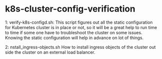 # k8s-cluster-config-verification

1: verify-k8s-configd.sh:
This script figures out all the static configuration for Kubernetes cluster is in place or not, so it will be a great help to run time
to time if some one have to troubleshoot the cluster on some issues. Knowing the static configuration will help in advance on lot of things.

2: nstall_ingress-objects.sh
How to install ingress objects of the cluster out side the cluster on an external load balancer.

